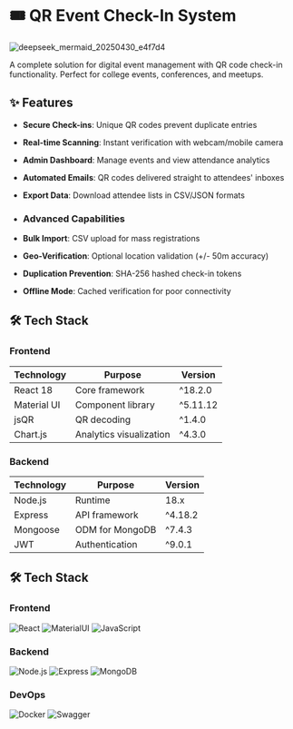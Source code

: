# 🎟️ QR Event Check-In System
![deepseek_mermaid_20250430_e4f7d4](https://github.com/user-attachments/assets/b6b4aa34-0d86-4b2a-9771-bd7a6ea3d1c0)


A complete solution for digital event management with QR code check-in functionality. Perfect for college events, conferences, and meetups.

## ✨ Features

- **Secure Check-ins**: Unique QR codes prevent duplicate entries
- **Real-time Scanning**: Instant verification with webcam/mobile camera
- **Admin Dashboard**: Manage events and view attendance analytics
- **Automated Emails**: QR codes delivered straight to attendees' inboxes
- **Export Data**: Download attendee lists in CSV/JSON formats

- ### Advanced Capabilities
- **Bulk Import**: CSV upload for mass registrations
- **Geo-Verification**: Optional location validation (+/- 50m accuracy)
- **Duplication Prevention**: SHA-256 hashed check-in tokens
- **Offline Mode**: Cached verification for poor connectivity

## 🛠 Tech Stack

### Frontend
| Technology | Purpose | Version |
|------------|---------|---------|
| React 18 | Core framework | ^18.2.0 |
| Material UI | Component library | ^5.11.12 |
| jsQR | QR decoding | ^1.4.0 |
| Chart.js | Analytics visualization | ^4.3.0 |

### Backend
| Technology | Purpose | Version |
|------------|---------|---------|
| Node.js | Runtime | 18.x |
| Express | API framework | ^4.18.2 |
| Mongoose | ODM for MongoDB | ^7.4.3 |
| JWT | Authentication | ^9.0.1 |


## 🛠 Tech Stack

### Frontend
![React](https://img.shields.io/badge/-React-61DAFB?logo=react&logoColor=white)
![MaterialUI](https://img.shields.io/badge/-MaterialUI-0081CB?logo=mui&logoColor=white)
![JavaScript](https://img.shields.io/badge/-JavaScript-F7DF1E?logo=javascript&logoColor=black)

### Backend
![Node.js](https://img.shields.io/badge/-Node.js-339933?logo=node.js&logoColor=white)
![Express](https://img.shields.io/badge/-Express-000000?logo=express&logoColor=white)
![MongoDB](https://img.shields.io/badge/-MongoDB-47A248?logo=mongodb&logoColor=white)

### DevOps
![Docker](https://img.shields.io/badge/-Docker-2496ED?logo=docker&logoColor=white)
![Swagger](https://img.shields.io/badge/-Swagger-85EA2D?logo=swagger&logoColor=black)
